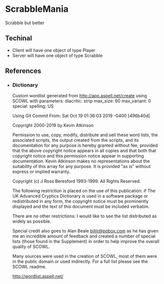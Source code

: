 # ScrabbleMania
Scrabble but better

## Techinal

- Client will have one object of type Player
- Server will have one object of type Scrabble

## References
- ### Dictionary 
  Custom wordlist generated from http://app.aspell.net/create using SCOWL
  with parameters:
    diacritic: strip
    max_size: 60
    max_variant: 0
    special: <none>
    spelling: US

  Using Git Commit From: Sat Oct 19 01:36:03 2019 -0400 [496b40d]

  Copyright 2000-2019 by Kevin Atkinson

    Permission to use, copy, modify, distribute and sell these word
    lists, the associated scripts, the output created from the scripts,
    and its documentation for any purpose is hereby granted without fee,
    provided that the above copyright notice appears in all copies and
    that both that copyright notice and this permission notice appear in
    supporting documentation. Kevin Atkinson makes no representations
    about the suitability of this array for any purpose. It is provided
    "as is" without express or implied warranty.

  Copyright (c) J Ross Beresford 1993-1999. All Rights Reserved.

    The following restriction is placed on the use of this publication:
    if The UK Advanced Cryptics Dictionary is used in a software package
    or redistributed in any form, the copyright notice must be
    prominently displayed and the text of this document must be included
    verbatim.

    There are no other restrictions: I would like to see the list
    distributed as widely as possible.

  Special credit also goes to Alan Beale <biljir@pobox.com> as he has
  given me an incredible amount of feedback and created a number of
  special lists (those found in the Supplement) in order to help improve
  the overall quality of SCOWL.

  Many sources were used in the creation of SCOWL, most of them were in
  the public domain or used indirectly.  For a full list please see the
  SCOWL readme.

  http://wordlist.aspell.net/